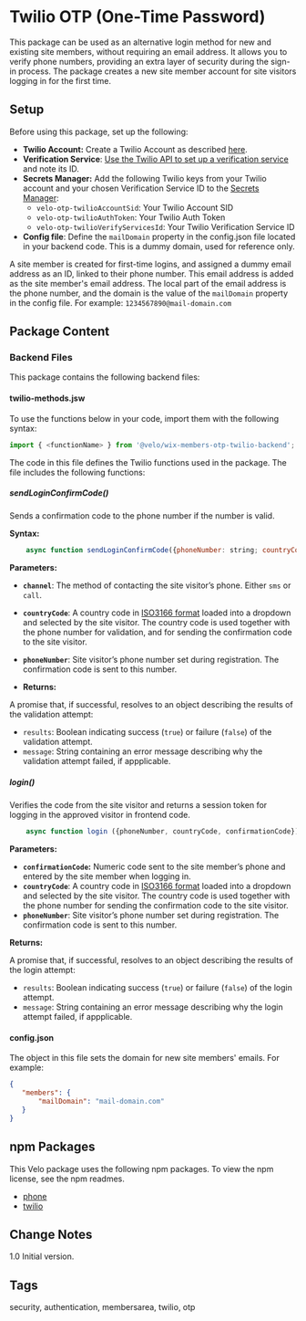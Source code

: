 # Twilio OTP (One-Time Password)

This package can be used as an alternative login method for new and existing site members, without requiring an email address. It allows you to verify phone numbers, providing an extra layer of security during the sign-in process. The package creates a new site member account for site visitors logging in for the first time.


## Setup

Before using this package, set up the following:


*   **Twilio Account:** Create a Twilio Account as described [here](https://www.twilio.com/docs/usage/tutorials/how-to-use-your-free-trial-account).
*   **Verification Service**: [Use the Twilio API to set up a verification service](https://www.twilio.com/docs/verify/api) and note its ID.
*   **Secrets Manager:** Add the following Twilio keys from your Twilio account and your chosen Verification Service ID to the [Secrets Manager](https://support.wix.com/en/article/corvid-about-the-secrets-manager):
    *   `velo-otp-twilioAccountSid`: Your Twilio Account SID
    *   `velo-otp-twilioAuthToken`: Your Twilio Auth Token
    *   `velo-otp-twilioVerifyServicesId`: Your Twilio Verification Service ID
 *  **Config file**: Define the `mailDomain` property in the config.json file located in your backend code. This is a dummy domain, used for reference only.


A site member is created for first-time logins, and assigned a dummy email address as an ID, linked to their phone number. This email address is added as the site member's email address. The local part of the email address is the phone number, and the domain is the value of the `mailDomain` property in the config file. For example: `1234567890@mail-domain.com`


## Package Content


### Backend Files

This package contains the following backend files:


#### twilio-methods.jsw

To use the functions below in your code, import them with the following syntax:


```js
import { <functionName> } from '@velo/wix-members-otp-twilio-backend';
```


The code in this file defines the Twilio functions used in the package. The file includes the following functions:


#####   sendLoginConfirmCode()

Sends a confirmation code to the phone number if the number is valid.

   **Syntax:**

```js
    async function sendLoginConfirmCode({phoneNumber: string; countryCode: string; channel: string}): Promise<results: boolean; message?: string>
```

   **Parameters:**

   *   **`channel`**: The method of contacting the site visitor’s phone. Either `sms` or `call`.
   *   **`countryCode`**: A country code in [ISO3166 format](https://www.iso.org/obp/ui/#search/code/) loaded into a dropdown and selected by the site visitor. The country code is used together with the phone number for validation, and for sending the confirmation code to the site visitor.
   *   **`phoneNumber`**: Site visitor’s phone number set during registration. The confirmation code is sent to this number.
 
   * **Returns:**
 
 A promise that, if successful, resolves to an object describing the results of the validation attempt:
 
 * `results`: Boolean indicating success (`true`) or failure (`false`) of the validation attempt.
 * `message`: String containing an error message describing why the validation attempt failed, if appplicable.

 
 #####   login() 

   Verifies the code from the site visitor and returns a session token for logging in the approved visitor in frontend code.

 ```js
     async function login ({phoneNumber, countryCode, confirmationCode}): Promise<results: boolean; message?: string>
 ```
    
   **Parameters:**

   *   **`confirmationCode`:** Numeric code sent to the site member’s phone and entered by the site member when logging in.
   *   **`countryCode`**: A country code in [ISO3166 format](https://www.iso.org/obp/ui/#search/code/) loaded into a dropdown and selected by the site visitor. The country code is used together with the phone number for sending the confirmation code to the site visitor.
   *   **`phoneNumber`**: Site visitor’s phone number set during registration. The confirmation code is sent to this number.

   **Returns:**
 
 A promise that, if successful, resolves to an object describing the results of the login attempt:
 
 * `results`: Boolean indicating success (`true`) or failure (`false`) of the login attempt.
 * `message`: String containing an error message describing why the login attempt failed, if appplicable.


#### config.json

The object in this file sets the domain for new site members' emails. For example:

```json
{
   "members": {
       "mailDomain": "mail-domain.com"
   }
}
```


## npm Packages

This Velo package uses the following npm packages. To view the npm license, see the npm readmes. 



*   [phone](https://www.npmjs.com/package/phone)
*   [twilio](https://www.npmjs.com/package/twilio)


## Change Notes

1.0 Initial version.


## Tags

security, authentication, membersarea, twilio, otp
